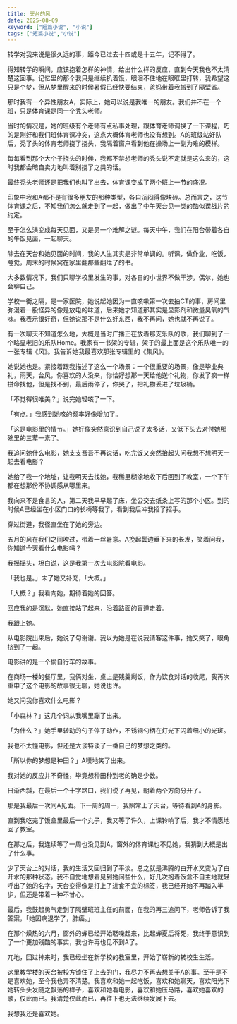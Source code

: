 ```yaml
---
title: 天台的风
date: 2025-08-09
keyword: ["短篇小说", "小说"]
tags: ["短篇小说","小说"]
---
```


转学对我来说是很久远的事，距今已过去十四或是十五年，记不得了。

得知转学的瞬间，应该抱着怎样的神情，给出什么样的反应，直到今天我也不太清楚这回事。记忆里的那个我只是继续扒着饭，眼泪不住地在眼眶里打转，我希望这只是个梦，但从梦里醒来的时候暑假已经快要结束，爸妈带着我搬到了隔壁省。

那时我有一个异性朋友A，实际上，她可以说是我唯一的朋友。我们并不在一个班，只是体育课是同一个秃头老师。

当时的情况是，她的班级有个老师有点私事处理，跟体育老师调换了一下课程，巧的是刚好和我们班体育课冲突，这点大概体育老师也没有想到。A的班级站好队后，秃了头的体育老师挠了挠头，我隔着窗户看到他在操场上一副为难的模样。

每每看到那个大个子挠头的时候，我都不禁想老师的秃头说不定就是这么来的，这时我都会暗自卖力地叫着别挠了之类的话。

最终秃头老师还是把我们也叫了出去，体育课变成了两个班上一节的盛况。

印象中我和A都不是有很多朋友的那种类型，各自沉闷得像块砖。总而言之，这节体育课之后，不知我们怎么就走到了一起，做出了中午天台见一类的酷似谍战片的约定。

至于怎么演变成每天见面，又是另一个难解之谜。每天中午，我们在阳台带着各自的午饭见面，一起聊天。

除去在天台和她见面的时间，我的人生其实是非常单调的。听课，做作业，吃饭，睡觉，周末的时候窝在家里翻那些翻烂了的书。

大多数情况下，我们只聊学校里发生的事，对各自的小世界不做干涉，偶尔，她也会聊自己。

学校一街之隔，是一家医院，她说起她因为一直咳嗽第一次去拍CT的事，房间里弥漫着一股怪异的像是放电的味道，后来她才知道那其实是显影剂和微量臭氧的气味。我表示很好奇，但她说那不是什么好东西，我不再问，她也就不再说了。

有一次聊天不知道怎么地，大概是当时广播正在放着那支乐队的歌，我们聊到了一个略显老旧的乐队Home。我家有一书架的专辑，架子的最上面是这个乐队唯一的一张专辑《风》。我告诉她我最喜欢那张专辑里的《集风》。

她说她也是。紧接着跟我描述了这么一个场景：一个很重要的场景，像是毕业典礼，雨天，台风，你喜欢的人没来，你恰好想那一天给他送个礼物，你发了疯一样拼命找他，但是找不到，最后雨停了，你哭了，把礼物丢进了垃圾桶。

「不觉得很唯美？」说完她轻咳了一下。

「有点。」我感到她咳的频率好像增加了。

「这是电影里的情节。」她好像突然意识到自己说了太多话，又低下头去对付她那碗里的三荤一素了。

我追问她什么电影，她支支吾吾不再说话，吃完饭又突然抬起头问我想不想明天一起去看电影？

她给了我一个地址，让我明天去找她，我稀里糊涂地收下后回到了教室，一个下午都在想那份不协调感从哪里来。

我向来不是食言的人，第二天我早早起了床，坐公交去纸条上写的那个小区。到的时候A已经坐在小区门口的长椅等我了，看到我后冲我招了招手。

穿过街道，我径直坐在了她的旁边。

五月的风在我们之间吹过，带着一丝暑意。A挽起鬓边垂下来的长发，笑着问我，你知道今天看什么电影吗？

我摇摇头，坦白说，这是我第一次去电影院看电影。

「我也是。」末了她又补充，「大概。」

「大概？」我看向她，期待着她的回答。

回应我的是沉默，她直接站了起来，沿着路面的盲道走着。

我跟上她。

从电影院出来后，她说了句谢谢。我以为她是在说我请客这件事，她又笑了，眼角挤到了一起。

电影讲的是一个偷自行车的故事。

在商场一楼的餐厅里，我俩对坐，桌上是残羹剩饭，作为饮食对话的收尾，我再次重申了这个电影的故事很无聊，她说也许。

她又问我你喜欢什么电影？

「小森林？」这几个词从我嘴里蹦了出来。

「为什么？」她手里转动的勺子停了动作，不锈钢勺柄在灯光下闪着细小的光斑。

我也不太懂电影，但还是大谈特谈了一番自己的梦想之类的。

「所以你的梦想是种田？」A噗地笑了出来。

我对她的反应并不奇怪，毕竟想种田种到老的确是少数。

日渐西斜，在最后一个十字路口，我们说了再见，朝着两个方向分开了。

那是我最后一次同A见面。下一周的周一，我照常上了天台，等待看到A的身影。

直到我吃完了饭盒里最后一个丸子，我又等了许久，上课铃响了后，我才不情愿地回了教室。

在那之后，我连续等了一周也没见到A，窗外的体育课也不见她，我猜到大概是出了什么事。

少了天台上的对话，我的生活又回归到了平淡。总之就是沸腾的白开水又变为了白开水的那种状态。我不自觉地想着见到她问些什么，好几次抱着饭盒不自主地就轻呼出了她的名字，天台变得像是打上了进食不宜的标签，我已经开始不再踏入半步，但还是带着一种不甘心。

最后，我鼓起勇气走到了隔壁班班主任的前面，在我的再三追问下，老师告诉了我答案，「她因病退学了，肺癌。」

在那个燥热的六月，窗外的蝉已经开始聒噪起来，比起蝉夏后将死，我终于意识到了一个更加残酷的事实，我也许再也见不到A了。

兀地，回过神来时，我已经坐在新学校的教室里，开始了崭新的转校生生活。

这里教学楼的天台被校方锁住了上去的门，我尽力不再去想关于A的事。至于是不是喜欢她，至今我也弄不清楚。我喜欢和她一起吃饭，喜欢和她聊天，喜欢阳光下她转头头发随之飘荡的样子，喜欢和她看电影，喜欢和她压马路，喜欢她喜欢的歌，仅此而已。我清楚仅此而已，再往下也无法继续发展下去。

我想我还是喜欢她。